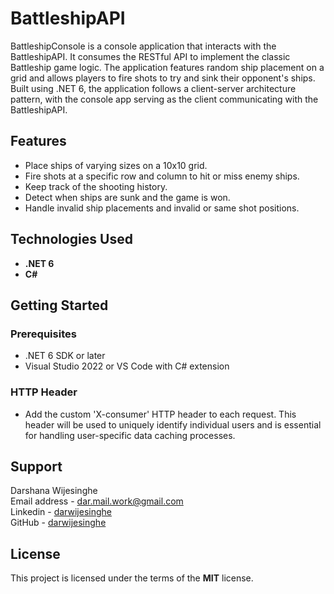 # BattleshipAPI

BattleshipConsole is a console application that interacts with the BattleshipAPI. It consumes the RESTful API to implement the classic Battleship game logic. The application features random ship placement on a grid and allows players to fire shots to try and sink their opponent's ships. Built using .NET 6, the application follows a client-server architecture pattern, with the console app serving as the client communicating with the BattleshipAPI.

## Features

- Place ships of varying sizes on a 10x10 grid.
- Fire shots at a specific row and column to hit or miss enemy ships.
- Keep track of the shooting history.
- Detect when ships are sunk and the game is won.
- Handle invalid ship placements and invalid or same shot positions.

## Technologies Used

- **.NET 6**
- **C#**

## Getting Started

### Prerequisites

- .NET 6 SDK or later
- Visual Studio 2022 or VS Code with C# extension

### HTTP Header

- Add the custom 'X-consumer' HTTP header to each request. This header will be used to uniquely identify individual users and is essential for handling user-specific data caching processes.

## Support

Darshana Wijesinghe  
Email address - [dar.mail.work@gmail.com](mailto:dar.mail.work@gmail.com)  
Linkedin - [darwijesinghe](https://www.linkedin.com/in/darwijesinghe/)  
GitHub - [darwijesinghe](https://github.com/darwijesinghe)

## License

This project is licensed under the terms of the **MIT** license.
